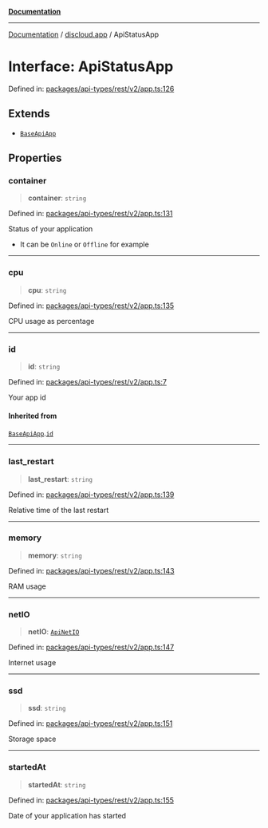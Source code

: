 [**Documentation**](../../README.md)

***

[Documentation](../../packages.md) / [discloud.app](../README.md) / ApiStatusApp

# Interface: ApiStatusApp

Defined in: [packages/api-types/rest/v2/app.ts:126](https://github.com/discloud/discloud.app/blob/1e4ce40911bd2c25d95ae21441839a6f9ec7c445/packages/api-types/rest/v2/app.ts#L126)

## Extends

- [`BaseApiApp`](BaseApiApp.md)

## Properties

### container

> **container**: `string`

Defined in: [packages/api-types/rest/v2/app.ts:131](https://github.com/discloud/discloud.app/blob/1e4ce40911bd2c25d95ae21441839a6f9ec7c445/packages/api-types/rest/v2/app.ts#L131)

Status of your application
- It can be `Online` or `Offline` for example

***

### cpu

> **cpu**: `string`

Defined in: [packages/api-types/rest/v2/app.ts:135](https://github.com/discloud/discloud.app/blob/1e4ce40911bd2c25d95ae21441839a6f9ec7c445/packages/api-types/rest/v2/app.ts#L135)

CPU usage as percentage

***

### id

> **id**: `string`

Defined in: [packages/api-types/rest/v2/app.ts:7](https://github.com/discloud/discloud.app/blob/1e4ce40911bd2c25d95ae21441839a6f9ec7c445/packages/api-types/rest/v2/app.ts#L7)

Your app id

#### Inherited from

[`BaseApiApp`](BaseApiApp.md).[`id`](BaseApiApp.md#id)

***

### last\_restart

> **last\_restart**: `string`

Defined in: [packages/api-types/rest/v2/app.ts:139](https://github.com/discloud/discloud.app/blob/1e4ce40911bd2c25d95ae21441839a6f9ec7c445/packages/api-types/rest/v2/app.ts#L139)

Relative time of the last restart

***

### memory

> **memory**: `string`

Defined in: [packages/api-types/rest/v2/app.ts:143](https://github.com/discloud/discloud.app/blob/1e4ce40911bd2c25d95ae21441839a6f9ec7c445/packages/api-types/rest/v2/app.ts#L143)

RAM usage

***

### netIO

> **netIO**: [`ApiNetIO`](ApiNetIO.md)

Defined in: [packages/api-types/rest/v2/app.ts:147](https://github.com/discloud/discloud.app/blob/1e4ce40911bd2c25d95ae21441839a6f9ec7c445/packages/api-types/rest/v2/app.ts#L147)

Internet usage

***

### ssd

> **ssd**: `string`

Defined in: [packages/api-types/rest/v2/app.ts:151](https://github.com/discloud/discloud.app/blob/1e4ce40911bd2c25d95ae21441839a6f9ec7c445/packages/api-types/rest/v2/app.ts#L151)

Storage space

***

### startedAt

> **startedAt**: `string`

Defined in: [packages/api-types/rest/v2/app.ts:155](https://github.com/discloud/discloud.app/blob/1e4ce40911bd2c25d95ae21441839a6f9ec7c445/packages/api-types/rest/v2/app.ts#L155)

Date of your application has started
